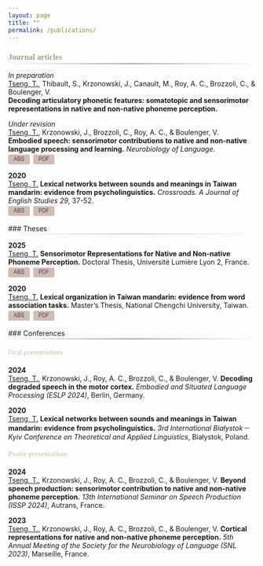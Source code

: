 ```yaml
---
layout: page
title: ""
permalink: /publications/
---
```


<style>
.gradient-divider {
  border: none;
  height: 1.5px;
  background: linear-gradient(to right, transparent, #A19F8A, transparent);
  margin: 2px 0 0 0; /*top left right bottom*/
}

h3 {
  margin-bottom: 2px;
  color: #A19F8A;
  font-family: 'Georgia', serif;
}

h4 {
  color: #D9D1BE; /*8A8A70*/
  font-family: 'Georgia', serif;
}

.publication-entry p {
  margin-bottom: 0.2em; /* smaller bottom margin to reduce space */
}
  
.button-group {
  display: flex;
  gap: 0.5em;
  margin-top: 0;
}

.link-btn {
  background: #CFBEB6;
  border: none;
  padding: 0.3em 0.7em;
  cursor: pointer;
  border-radius: 3px;
  font-size: 0.8em;
  letter-spacing: 0;
  color: #523D35; /* <-- Explicitly set text color */
  text-decoration: none; /* <-- Remove underline */
  font-family: inherit; /* Optional: keep font consistent */
  display: inline-block;
  line-height: 1.2;
  min-width: 2.5em; /* ensures consistent width */
  text-align: center;
}

/* Prevent Safari styling from affecting buttons inside <a> */
a.link-btn, a.link-btn:visited {
  color: #523D35;
  text-decoration: none;
}


.abstract-box {
  color: #523D35;
  margin-top: 0.5em;
  padding: 0.6em;
  border: 1px solid #CFBEB6;
  border-radius: 3px;
  display: none;
  font-size: 0.9em;
  letter-spacing: 0;
}
</style>

### Journal articles
<hr class="gradient-divider" />

*In preparation*  
<u>Tseng, T.</u>, Thibault, S., Krzonowski, J., Canault, M., Roy, A. C., Brozzoli, C., & Boulenger, V. <br>
<B>Decoding articulatory phonetic features: somatotopic and sensorimotor representations in native and non-native phoneme perception.</B>

<div class="publication-entry">
  <p><em>Under revision</em><br>
  <u>Tseng, T.</u>, Krzonowski, J., Brozzoli, C., Roy, A. C., & Boulenger, V. <br>
  <b>Embodied speech: sensorimotor contributions to native and non-native language processing and learning.</b>  
  <em>Neurobiology of Language.</em></p>

  <div class="button-group">
    <a class="link-btn" href="javascript:void(0);" onclick="toggleAbstract(this)">ABS</a>
    <a class="link-btn" href="https://shs.hal.science/halshs-04836272v2" target="_blank">PDF</a>
  </div>

  <div class="abstract-box" style="display:none;">
    Learning to recognize and produce foreign speech sounds can be challenging, particularly when only subtle differences distinguish these new sounds from phonemes in the native language. Functional neuroimaging evidence shows that the motor cortex is involved in speech production and in perceptual phonemic processing. This highlights the embodied nature of speech perception, predicting the potential benefits of sensorimotor-based training approaches to enhance the acquisition of foreign speech sounds. Hence, here we first review current findings on the motor contribution to not only native but also non-native phoneme perception. Available evidence has established that motor cortical activity especially shows up under non-optimal perceptual conditions, such as when native phonemes are degraded by noise or when listeners perceive non-native speech sounds. Drawing upon this evidence, we then review training paradigms that have been developed for learning foreign phonemes, with a special emphasis on those embedding manual gestures as cues to represent phonetic features of the to-be-learned speech sounds. By pointing to both strengths and caveats of available studies, this review allows us to delineate a clear framework and opens perspectives to optimize foreign phoneme learning, and ultimately support perception and production.
  </div>
</div>

<div class="publication-entry">
  <p><b>2020</b><br>
  <u>Tseng, T.</u>  
  <b>Lexical networks between sounds and meanings in Taiwan mandarin: evidence from psycholinguistics.</b>  
  <em>Crossroads. A Journal of English Studies 29</em>, 37-52.</p>
  <div class="button-group">
    <a class="link-btn" href="javascript:void(0);" onclick="toggleAbstract(this)">ABS</a>
    <a class="link-btn" href="https://doi.org/10.15290/cr.2020.29.2.03" target="_blank">PDF</a>
  </div>

  <div class="abstract-box" style="display:none;">
    The present study aims to provide an outline of lexical networks between sounds and meanings in Taiwan Mandarin. Both the phonological and semantic relations are explored by a free word association task. Previous research has demonstrated a significant influence of phonology on Indo-European networks and suggested the influence of semantics on languages with lexicography such as Mandarin. With a new methodology in which word frequency, syllable type, syllable structure, tone structure, imageability, and parts of speech are carefully considered for the experimental stimuli, a total of 248 responses were collected from six Taiwan Mandarin native speakers. The results of lexical associations suggest that: 1) semantic relations show a stronger connection than phonological ones in Taiwan Mandarin networks; 2) rhymes present a stronger influence on associations than initial segments. The understanding of lexical organization in the human brain may contribute to further research on functions of associations and networks between human and artificial intelligence.
  </div>
</div>
<br>
### Theses
<hr class="gradient-divider" />

<div class="publication-entry">
  <p><b>2025</b><br>
  <u>Tseng, T.</u>
  <b>Sensorimotor Representations for Native and Non-native Phoneme Perception.</b>  
  Doctoral Thesis, Université Lumière Lyon 2, France.</p>
  <div class="button-group">
    <a class="link-btn" href="javascript:void(0);" onclick="toggleAbstract(this)">ABS</a>
    <a class="link-btn" href="https://hal.science/tel-04988192" target="_blank">PDF</a>
  </div>

  <div class="abstract-box" style="display:none;">
    Embodied theories of cognition consider language as grounded in the sensorimotor system. Converging evidence shows that speech perception induces activations of sensorimotor brain areas that are involved in speech production. Notably, motor activity is elicited during both native and non-native phoneme perception, and it is somatotopically organized depending on the place of articulation of native phonemes. Specific motor activity is elicited depending on distinct articulatory features: listening to bilabial and dental consonants activates the cortical motor representations of the lips and the tongue, respectively. However, some studies have not replicated this precise somatotopic mapping within the motor cortex for native speech perception, while others have shown premotor recruitment only when speech sounds are degraded yet identifiable. Thus, the necessity and role of motor activation in processing both native and non-native, as well as clear and degraded, speech sounds remain uncertain. When speech in the native language is distorted by noise, or when sounds come from a foreign language, motor regions seem to support speech perception by retrieving articulatory features that are grounded in the speech production system. Given this motor contribution, the question arises of whether training that engages motor regions might enhance the learning and processing of non-native phonemes. <br>
    This thesis aims to explore sensorimotor processing in speech perception through an experimental study using functional magnetic resonance imaging (fMRI) and a review of foreign language learning paradigms with sensorimotor training. In the experimental study, we combined behavioral and fMRI measures and conducted Multivariate Pattern Analyses (MVPA) to investigate how sensorimotor regions are activated as a function of, and encode the phonetic features of native and foreign phonemes under optimal and degraded perceptual conditions. We show that neural activity for lip and tongue articulatory movements in the precentral gyrus predicts neural activation for bilabial and dental degraded native consonants, thus highlighting somatotopic coding of articulatory features in the motor cortex. Moreover, sensorimotor neural patterns associated with the perception of native and non-native phonemes reflect the phonetic similarity between speech sounds both within and between the two language repertoires. In the review article, we first outline current findings on speech processing in the context of embodied cognition, highlighting the functional contribution of the motor cortex to speech perception. We discuss the contribution of sensorimotor activity to foreign language learning, especially for phonemes, through gestural training that strengthens the embodiment of foreign articulatory features. Finally, we propose potential developments in training paradigms and directions for future neuroimaging studies to address existing gaps in the literature. <br>
    This thesis therefore contributes to ongoing discussions on motor resonance in native speech perception, especially under challenging conditions, as well as addresses gaps in understanding the motor contribution to non-native phoneme perception. Our fMRI study provides solid empirical evidence that the motor system, in conjunction with the auditory system, is fundamental to speech perception. We corroborate the sensorimotor nature of speech processing, both for native and non-native languages, thus opening pathways for advancements in foreign language learning. By offering an overview of sensorimotor training paradigms, together with neuroimaging evidence for central sensorimotor processes in speech perception, our research lays a foundation for future investigations exploiting the embodied nature of language processing. 
  </div>
</div>

<div class="publication-entry">
  <p><b>2020</b><br>
  <u>Tseng, T.</u>  
  <b>Lexical organization in Taiwan mandarin: evidence from word association tasks.</b>  
  Master’s Thesis, National Chengchi University, Taiwan.</p>
  <div class="button-group">
    <a class="link-btn" href="javascript:void(0);" onclick="toggleAbstract(this)">ABS</a>
    <a class="link-btn" href="https://doi.org/10.6814/NCCU202000123" target="_blank">PDF</a>
  </div>

  <div class="abstract-box" style="display:none;">
    Current theories and models of lexical organization assume that the stimulation of an association results in an activation spreading to the related concepts within mental networks. Several factors have also been suggested to affect those connections to meet different purposes of lexical access such as frequency, imageability, lexical effect, lexical categories, and phonological similarity. Word association tasks have been widely implemented to psychological research of mental lexicon and memory; through the relations between stimuli and responses, different levels of processing are able to be traced. However, most research related to Mandarin lexicon investigated the associated responses without concerning linguistic features in Mandarin as the basis. The present study therefore aims to provide an outline of the lexical organization in Taiwan Mandarin by free word associations. Topics to be explored involve 1) the tendency of lexical organization, and 2) the influences of linguistic features in Taiwan Mandarin lexicon.<br>
    With the new methodology conducted, in which the 21 possible onsets for disyllabic words and linguistic influences in Taiwan Mandarin are considered, total of 406 responses are collected from ten Taiwan Mandarin native speakers (age mean= 23.8 years old; SD= 1.9; 5 males and 5 females). The results of free word associations in the present study suggest the following: 1) a semantic tendency of lexical organization in Taiwan Mandarin; 2) the tendency of paradigmatic relation, semantic instead of phonological relation, rhyming relation, and the consistency of syntactic categories in nouns are presented during associations in Taiwan Mandarin lexicon. However, regarding limited literature and the small scale of the present study, further research on phonological organization in mental lexicon across languages is suggested. The understanding of lexical organization in human brains may contribute to the further research on the functions of associations and networks between human and artificial intelligence. 
  </div>
</div>

<script>
function toggleAbstract(button) {
  const entry = button.closest('.publication-entry');
  const abstractBox = entry.querySelector('.abstract-box');
  abstractBox.style.display = abstractBox.style.display === 'none' || !abstractBox.style.display
    ? 'block'
    : 'none';
}
</script>
<br>
### Conferences
<hr class="gradient-divider" />

#### Oral presentations

**2024**  
<u>Tseng, T.</u>, Krzonowski, J., Roy, A. C., Brozzoli, C., & Boulenger, V. <B>Decoding degraded speech in the motor cortex.</B> *Embodied and Situated Language Processing (ESLP 2024)*, Berlin, Germany.

**2020**  
<u>Tseng, T.</u> <B>Lexical networks between sounds and meanings in Taiwan mandarin: evidence from psycholinguistics.</B>
*3rd International Białystok－Kyiv Conference on Theoretical and Applied Linguistics*, Białystok, Poland.


#### Poster presentations

**2024**  
<u>Tseng, T.</u>, Krzonowski, J., Roy, A. C., Brozzoli, C., & Boulenger, V. <B>Beyond speech production: sensorimotor contribution to native and non-native phoneme perception.</B> *13th International Seminar on Speech Production (ISSP 2024)*, Autrans, France.

**2023**  
<u>Tseng, T.</u>, Krzonowski, J., Roy, A. C., Brozzoli, C., & Boulenger, V. <B>Cortical representations for native and non-native phoneme perception.</B> *5th Annual Meeting of the Society for the Neurobiology of Language (SNL 2023)*, Marseille, France.
